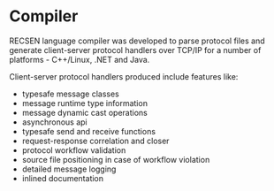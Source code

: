# Compiler

RECSEN language compiler was developed to parse protocol files and generate client-server protocol handlers over TCP/IP for a number of platforms - C++/Linux, .NET and Java.

Client-server protocol handlers produced include features like:

* typesafe message classes
* message runtime type information
* message dynamic cast operations
* asynchronous api
* typesafe send and receive functions
* request-response correlation and closer
* protocol workflow validation
* source file positioning in case of workflow violation
* detailed message logging
* inlined documentation
